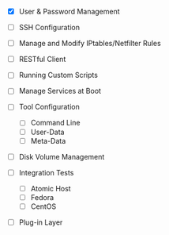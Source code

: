 - [x] User & Password Management
- [ ] SSH Configuration
- [ ] Manage and Modify IPtables/Netfilter Rules
- [ ] RESTful Client
- [ ] Running Custom Scripts
- [ ] Manage Services at Boot
- [ ] Tool Configuration
    - [ ] Command Line
    - [ ] User-Data
    - [ ] Meta-Data
- [ ] Disk Volume Management
- [ ] Integration Tests
    - [ ] Atomic Host
    - [ ] Fedora
    - [ ] CentOS
- [ ] Plug-in Layer

